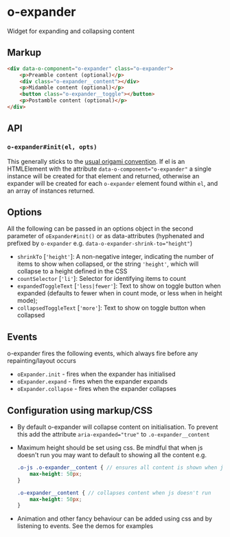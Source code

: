 # o-expander
Widget for expanding and collapsing content

## Markup

```html
<div data-o-component="o-expander" class="o-expander">
    <p>Preamble content (optional)</p>
    <div class="o-expander__content"></div>
    <p>Midamble content (optional)</p>
    <button class="o-expander__toggle"></button>
    <p>Postamble content (optional)</p>
</div>
```

## API

### `o-expander#init(el, opts)`
This generally sticks to the [usual origami convention](http://origami.ft.com/docs/syntax/js/#initialisation). If el is an HTMLElement with the attribute `data-o-component="o-expander"` a single instance will be created for that element and returned, otherwise an expander will be created for each `o-expander` element found within `el`, and an array of instances returned.


## Options

All the following can be passed in an options object in the second parameter of `oExpander#init()` or as data-attributes (hyphenated and prefixed by `o-expander` e.g. `data-o-expander-shrink-to="height"`)

* `shrinkTo` [`'height'`]: A non-negative integer, indicating the number of items to show when collapsed, or the string `'height'`, which will collapse to a height defined in the CSS
* `countSelector` [`'li'`]: Selector for identifying items to count
* `expandedToggleText` [`'less|fewer'`]: Text to show on toggle button when expanded (defaults to fewer when in count mode, or less when in height mode);
* `collapsedToggleText` [`'more'`]: Text to show on toggle button when collapsed

## Events
o-expander fires the following events, which always fire before any repainting/layout occurs

* `oExpander.init` - fires when the expander has initialised
* `oExpander.expand` - fires when the expander expands
* `oExpander.collapse` - fires when the expander collapses

## Configuration using markup/CSS
* By default o-expander will collapse content on initialisation. To prevent this add the attribute `aria-expanded="true"` to `.o-expander__content`
* Maximum height should be set using css. Be mindful that when js doesn't run you may want to default to showing all the content e.g.

    ```scss
    .o-js .o-expander__content { // ensures all content is shown when js doesn't run
        max-height: 50px;
    }

    .o-expander__content { // collapses content when js doesn't run
        max-height: 50px;
    }
    ```

* Animation and other fancy behaviour can be added using css and by listening to events. See the demos for examples


